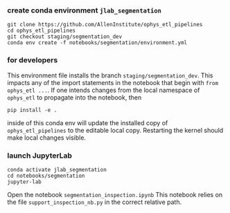 ### create conda environment `jlab_segmentation`
```
git clone https://github.com/AllenInstitute/ophys_etl_pipelines
cd ophys_etl_pipelines
git checkout staging/segmentation_dev
conda env create -f notebooks/segmentation/environment.yml
```

### for developers
This environment file installs the branch `staging/segmentation_dev`. This impacts any of the import statements in the notebook that begin with `from ophys_etl ...`. If one intends changes from the local namespace of `ophys_etl` to propagate into the notebook, then
```
pip install -e .
```
inside of this conda env will update the installed copy of `ophys_etl_pipelines` to the editable local copy. Restarting the kernel should make local changes visible.

### launch JupyterLab
```
conda activate jlab_segmentation
cd notebooks/segmentation
jupyter-lab
```
Open the notebook `segmentation_inspection.ipynb`
This notebook relies on the file `support_inspection_nb.py` in the correct relative path.
